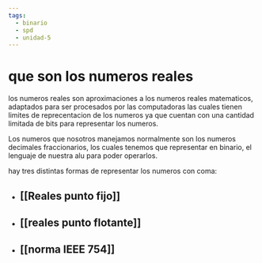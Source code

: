 ```yaml
---
tags:
  - binario
  - spd
  - unidad-5
---
```

# que son los numeros reales

los numeros reales son aproximaciones a los numeros reales matematicos, adaptados para ser procesados por las computadoras las cuales tienen limites de reprecentacion de los numeros ya que cuentan con una cantidad limitada de bits para representar los numeros.

Los numeros que nosotros manejamos normalmente son los numeros decimales fraccionarios, los cuales tenemos que representar en binario, el lenguaje de nuestra alu para poder operarlos.

hay tres distintas formas de representar los numeros con coma:

- ## [[Reales punto fijo]]

- ## [[reales punto flotante]]

- ## [[norma IEEE 754]]

